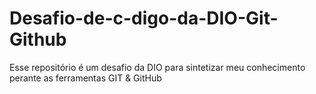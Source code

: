 # Desafio-de-c-digo-da-DIO-Git-Github
Esse repositório é um desafio da DIO para sintetizar meu conhecimento perante as ferramentas GIT &amp; GitHub
